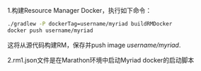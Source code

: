 1.构建Resource Manager Docker，执行如下命令：

```bash
./gradlew -P dockerTag=username/myriad buildRMDocker
docker push username/myriad
```

这将从源代码构建RM，保存并push image *username/myriad*.


2.rm1.json文件是在Marathon环境中启动Myriad docker的启动脚本
